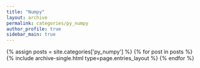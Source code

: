 ```yaml
---
title: "Numpy"
layout: archive
permalink: categories/py_numpy
author_profile: true
sidebar_main: true
---
```



{% assign posts = site.categories['py_numpy'] %}
{% for post in posts %} {% include archive-single.html type=page.entries_layout %} {% endfor %}